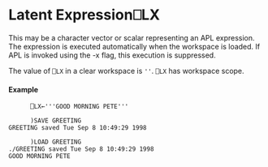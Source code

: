 




<h1 class="heading"><span class="name">Latent Expression</span><span class="command">⎕LX</span></h1>

This may be a character vector or scalar representing an APL expression.  The expression is executed automatically when the workspace is loaded.  If APL is invoked using the  -x  flag, this execution is suppressed.


The value of `⎕LX` in a clear workspace is `''`. `⎕LX` has workspace scope.

#### Example
```apl
      ⎕LX←'''GOOD MORNING PETE'''
 
      )SAVE GREETING
GREETING saved Tue Sep 8 10:49:29 1998
 
      )LOAD GREETING
./GREETING saved Tue Sep 8 10:49:29 1998
GOOD MORNING PETE
```



